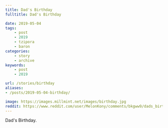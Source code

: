 ```yaml
---
title: Dad's Birthday
fulltitle: Dad's Birthday

date: 2019-05-04
tags:
    - post
    - 2019
    - tzipora
    - baron
categories:
    - story
    - archive
keywords:
    - post
    - 2019

url: /stories/birthday
aliases:
- /posts/2019-05-04-birthday/

image: https://images.millmint.net/images/birthday.jpg
reddit: https://www.reddit.com/user/MelonKony/comments/bkgww9/dads_birthday/
---
```


Dad's Birthday.
